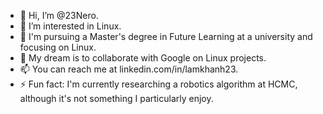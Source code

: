 - 👋 Hi, I’m @23Nero.
- 👀 I’m interested in Linux.
- 🌱 I'm pursuing a Master's degree in Future Learning at a university and focusing on Linux.
- 💞️ My dream is to collaborate with Google on Linux projects.
- 📫 You can reach me at linkedin.com/in/lamkhanh23.
- ⚡ Fun fact: I'm currently researching a robotics algorithm at HCMC, although it's not something I particularly enjoy.


<!---
23Nero/23Nero is a ✨ special ✨ repository because its `README.md` (this file) appears on your GitHub profile.
You can click the Preview link to take a look at your changes.
--->
